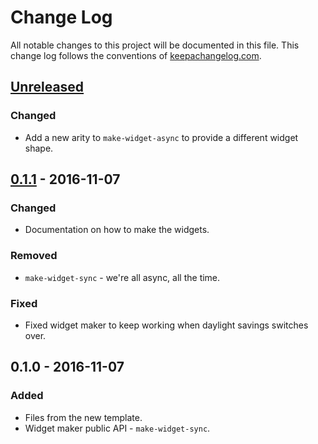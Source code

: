 # Change Log
All notable changes to this project will be documented in this file. This change log follows the conventions of [keepachangelog.com](http://keepachangelog.com/).

## [Unreleased]
### Changed
- Add a new arity to `make-widget-async` to provide a different widget shape.

## [0.1.1] - 2016-11-07
### Changed
- Documentation on how to make the widgets.

### Removed
- `make-widget-sync` - we're all async, all the time.

### Fixed
- Fixed widget maker to keep working when daylight savings switches over.

## 0.1.0 - 2016-11-07
### Added
- Files from the new template.
- Widget maker public API - `make-widget-sync`.

[Unreleased]: https://github.com/your-name/chapter2/compare/0.1.1...HEAD
[0.1.1]: https://github.com/your-name/chapter2/compare/0.1.0...0.1.1
